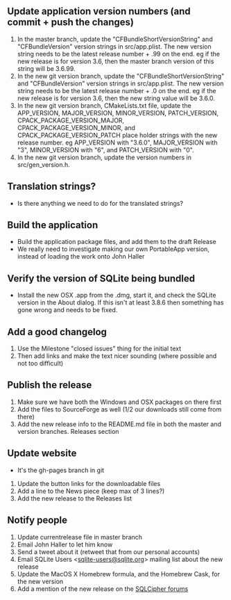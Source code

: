 ## Update application version numbers (and commit + push the changes)

1. In the master branch, update the "CFBundleShortVersionString" and "CFBundleVersion" version strings in src/app.plist.  The new version string needs to be the latest release number + .99 on the end.  eg if the new release is for version 3.6, then the master branch version of this string will be 3.6.99.
2. In the new git version branch, update the "CFBundleShortVersionString" and "CFBundleVersion" version strings in src/app.plist.  The new version string needs to be the latest release number + .0 on the end.  eg if the new release is for version 3.6, then the new string value will be 3.6.0.
3. In the new git version branch, CMakeLists.txt file, update the APP_VERSION, MAJOR_VERSION, MINOR_VERSION, PATCH_VERSION, CPACK_PACKAGE_VERSION_MAJOR, CPACK_PACKAGE_VERSION_MINOR, and CPACK_PACKAGE_VERSION_PATCH place holder strings with the new release number.  eg APP_VERSION with "3.6.0", MAJOR_VERSION with "3", MINOR_VERSION with "6", and PATCH_VERSION with "0".
4. In the new git version branch, update the version numbers in src/gen_version.h.

## Translation strings?

* Is there anything we need to do for the translated strings?

## Build the application

* Build the application package files, and add them to the draft Release
* We really need to investigate making our own PortableApp version, instead of loading the work onto John Haller

## Verify the version of SQLite being bundled

* Install the new OSX .app from the .dmg, start it, and check the SQLite version in the About dialog.  If this isn't at least 3.8.6 then something has gone wrong and needs to be fixed.

## Add a good changelog

1. Use the Milestone "closed issues" thing for the initial text
2. Then add links and make the text nicer sounding (where possible and not too difficult)

## Publish the release

1. Make sure we have both the Windows and OSX packages on there first
2. Add the files to SourceForge as well (1/2 our downloads still come from there)
3. Add the new release info to the README.md file in both the master and version branches.  Releases section

## Update website

* It's the gh-pages branch in git
1. Update the button links for the downloadable files
2. Add a line to the News piece (keep max of 3 lines?)
3. Add the new release to the Releases list

## Notify people

1. Update currentrelease file in master branch
2. Email John Haller to let him know
3. Send a tweet about it (retweet that from our personal accounts)
4. Email SQLite Users &lt;sqlite-users@sqlite.org&gt; mailing list about the new release
5. Update the MacOS X Homebrew formula, and the Homebrew Cask, for the new version
6. Add a mention of the new release on the [SQLCipher forums](https://discuss.zetetic.net/c/sqlcipher)
